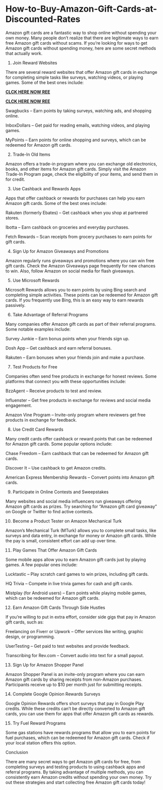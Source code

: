# How-to-Buy-Amazon-Gift-Cards-at-Discounted-Rates
Amazon gift cards are a fantastic way to shop online without spending your own money. Many people don’t realize that there are legitimate ways to earn free Amazon gift cards without scams. If you’re looking for ways to get Amazon gift cards without spending money, here are some secret methods that actually work.

1. Join Reward Websites

There are several reward websites that offer Amazon gift cards in exchange for completing simple tasks like surveys, watching videos, or playing games. Some of the best ones include:

**[CLCK HERE NOW REE](https://tinyurl.com/amazongiftcard2423)**

**[CLCK HERE NOW REE](https://tinyurl.com/amazongiftcard2423)**

Swagbucks – Earn points by taking surveys, watching ads, and shopping online.

InboxDollars – Get paid for reading emails, watching videos, and playing games.

MyPoints – Earn points for online shopping and surveys, which can be redeemed for Amazon gift cards.

2. Trade-In Old Items

Amazon offers a trade-in program where you can exchange old electronics, books, and other items for Amazon gift cards. Simply visit the Amazon Trade-In Program page, check the eligibility of your items, and send them in for credit.

3. Use Cashback and Rewards Apps

Apps that offer cashback or rewards for purchases can help you earn Amazon gift cards. Some of the best ones include:

Rakuten (formerly Ebates) – Get cashback when you shop at partnered stores.

Ibotta – Earn cashback on groceries and everyday purchases.

Fetch Rewards – Scan receipts from grocery purchases to earn points for gift cards.

4. Sign Up for Amazon Giveaways and Promotions

Amazon regularly runs giveaways and promotions where you can win free gift cards. Check the Amazon Giveaways page frequently for new chances to win. Also, follow Amazon on social media for flash giveaways.

5. Use Microsoft Rewards

Microsoft Rewards allows you to earn points by using Bing search and completing simple activities. These points can be redeemed for Amazon gift cards. If you frequently use Bing, this is an easy way to earn rewards passively.

6. Take Advantage of Referral Programs

Many companies offer Amazon gift cards as part of their referral programs. Some notable examples include:

Survey Junkie – Earn bonus points when your friends sign up.

Dosh App – Get cashback and earn referral bonuses.

Rakuten – Earn bonuses when your friends join and make a purchase.

7. Test Products for Free

Companies often send free products in exchange for honest reviews. Some platforms that connect you with these opportunities include:

BzzAgent – Receive products to test and review.

Influenster – Get free products in exchange for reviews and social media engagement.

Amazon Vine Program – Invite-only program where reviewers get free products in exchange for feedback.

8. Use Credit Card Rewards

Many credit cards offer cashback or reward points that can be redeemed for Amazon gift cards. Some popular options include:

Chase Freedom – Earn cashback that can be redeemed for Amazon gift cards.

Discover It – Use cashback to get Amazon credits.

American Express Membership Rewards – Convert points into Amazon gift cards.

9. Participate in Online Contests and Sweepstakes

Many websites and social media influencers run giveaways offering Amazon gift cards as prizes. Try searching for “Amazon gift card giveaway” on Google or Twitter to find active contests.

10. Become a Product Tester on Amazon Mechanical Turk

Amazon’s Mechanical Turk (MTurk) allows you to complete small tasks, like surveys and data entry, in exchange for money or Amazon gift cards. While the pay is small, consistent effort can add up over time.

11. Play Games That Offer Amazon Gift Cards

Some mobile apps allow you to earn Amazon gift cards just by playing games. A few popular ones include:

Lucktastic – Play scratch card games to win prizes, including gift cards.

HQ Trivia – Compete in live trivia games for cash and gift cards.

Mistplay (for Android users) – Earn points while playing mobile games, which can be redeemed for Amazon gift cards.

12. Earn Amazon Gift Cards Through Side Hustles

If you’re willing to put in extra effort, consider side gigs that pay in Amazon gift cards, such as:

Freelancing on Fiverr or Upwork – Offer services like writing, graphic design, or programming.

UserTesting – Get paid to test websites and provide feedback.

Transcribing for Rev.com – Convert audio into text for a small payout.

13. Sign Up for Amazon Shopper Panel

Amazon Shopper Panel is an invite-only program where you can earn Amazon gift cards by sharing receipts from non-Amazon purchases. Participants receive up to $10 per month just for submitting receipts.

14. Complete Google Opinion Rewards Surveys

Google Opinion Rewards offers short surveys that pay in Google Play credits. While these credits can’t be directly converted to Amazon gift cards, you can use them for apps that offer Amazon gift cards as rewards.

15. Try Fuel Reward Programs

Some gas stations have rewards programs that allow you to earn points for fuel purchases, which can be redeemed for Amazon gift cards. Check if your local station offers this option.

Conclusion

There are many secret ways to get Amazon gift cards for free, from completing surveys and testing products to using cashback apps and referral programs. By taking advantage of multiple methods, you can consistently earn Amazon credits without spending your own money. Try out these strategies and start collecting free Amazon gift cards today!
